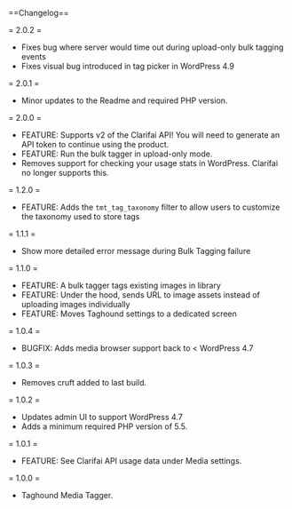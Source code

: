 ==Changelog==

= 2.0.2 =
* Fixes bug where server would time out during upload-only bulk tagging events
* Fixes visual bug introduced in tag picker in WordPress 4.9

= 2.0.1 =
* Minor updates to the Readme and required PHP version.

= 2.0.0 =
* FEATURE: Supports v2 of the Clarifai API! You will need to generate an API token to continue using the product.
* FEATURE: Run the bulk tagger in upload-only mode.
* Removes support for checking your usage stats in WordPress. Clarifai no longer supports this.

= 1.2.0 =
* FEATURE: Adds the `tmt_tag_taxonomy` filter to allow users to customize the taxonomy used to store tags

= 1.1.1 =
* Show more detailed error message during Bulk Tagging failure

= 1.1.0 =
* FEATURE: A bulk tagger tags existing images in library
* FEATURE: Under the hood, sends URL to image assets instead of uploading images individually
* FEATURE: Moves Taghound settings to a dedicated screen

= 1.0.4 =
* BUGFIX: Adds media browser support back to < WordPress 4.7

= 1.0.3 =
* Removes cruft added to last build.

= 1.0.2 =
* Updates admin UI to support WordPress 4.7
* Adds a minimum required PHP version of 5.5.

= 1.0.1 =
* FEATURE: See Clarifai API usage data under Media settings.

= 1.0.0 =
* Taghound Media Tagger.
